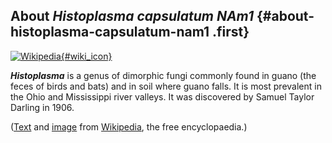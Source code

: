 About *Histoplasma capsulatum NAm1* {#about-histoplasma-capsulatum-nam1 .first}
-----------------------------------

[![Wikipedia](/img/wikipedia_logo_v2_en.png){#wiki_icon}](https://en.wikipedia.org/wiki/Histoplasma_)

***Histoplasma*** is a genus of dimorphic fungi commonly found in guano
(the feces of birds and bats) and in soil where guano falls. It is most
prevalent in the Ohio and Mississippi river valleys. It was discovered
by Samuel Taylor Darling in 1906.

([Text](https://en.wikipedia.org/wiki/Histoplasma_) and
[image](https://commons.wikimedia.org/wiki/File:Histoplasma_pas-d.jpg)
from [Wikipedia](http://en.wikipedia.org/), the free encyclopaedia.)

